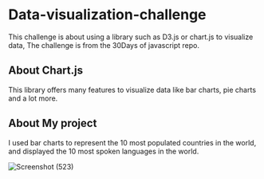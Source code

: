 # Data-visualization-challenge
This challenge is about using a library such as D3.js or chart.js to visualize data, The challenge is from the 30Days of javascript repo.


## About Chart.js
This library offers many features to visualize data like bar charts, pie charts and a lot more.


## About My project
I used bar charts to represent the 10 most populated countries in the world, and displayed the 10 most spoken languages in the world.

![Screenshot (523)](https://github.com/salmafadlabdulrahman/Data-visualization-challenge/assets/88597694/860802ce-6b15-4ef0-8fe6-a67c0ed671e7)
